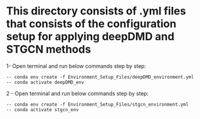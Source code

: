 # This directory consists of .yml files that consists of the configuration setup for applying deepDMD and STGCN methods

1- Open terminal and run below commands step by step:
	 
	-- conda env create -f Environment_Setup_Files/deepDMD_environment.yml  
	-- conda activate deepDMD_env 

2 - Open terminal and run below commands step by step:
	 
	-- conda env create -f Environment_Setup_Files/stgcn_environment.yml  
	-- conda activate stgcn_env